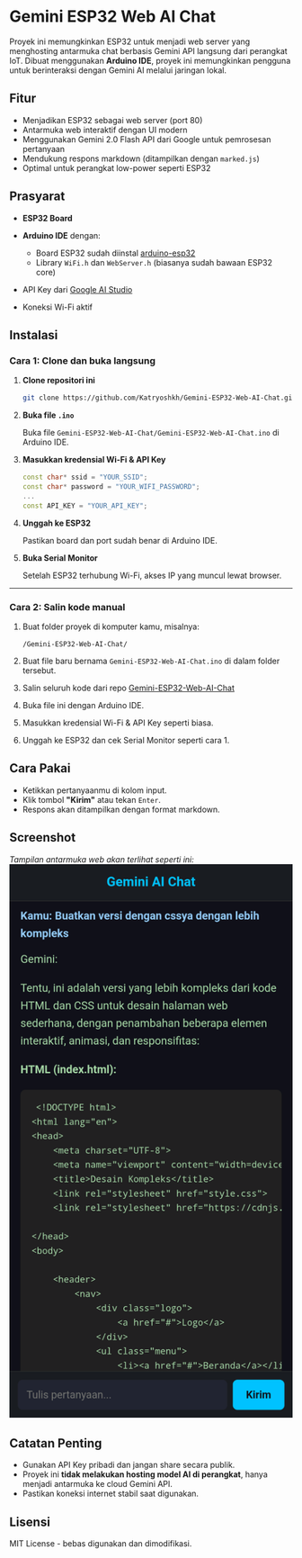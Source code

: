 # Gemini ESP32 Web AI Chat

Proyek ini memungkinkan ESP32 untuk menjadi web server yang menghosting antarmuka chat berbasis Gemini API langsung dari perangkat IoT. Dibuat menggunakan **Arduino IDE**, proyek ini memungkinkan pengguna untuk berinteraksi dengan Gemini AI melalui jaringan lokal.

## Fitur

* Menjadikan ESP32 sebagai web server (port 80)
* Antarmuka web interaktif dengan UI modern
* Menggunakan Gemini 2.0 Flash API dari Google untuk pemrosesan pertanyaan
* Mendukung respons markdown (ditampilkan dengan `marked.js`)
* Optimal untuk perangkat low-power seperti ESP32

## Prasyarat

* **ESP32 Board**
* **Arduino IDE** dengan:

  * Board ESP32 sudah diinstal [arduino-esp32](https://raw.githubusercontent.com/espressif/arduino-esp32/gh-pages/package_esp32_index.json)
  * Library `WiFi.h` dan `WebServer.h` (biasanya sudah bawaan ESP32 core)
* API Key dari [Google AI Studio](https://aistudio.google.com)
* Koneksi Wi-Fi aktif

## Instalasi

### Cara 1: Clone dan buka langsung

1. **Clone repositori ini**

   ```bash
   git clone https://github.com/Katryoshkh/Gemini-ESP32-Web-AI-Chat.git
   ```

2. **Buka file `.ino`**

   Buka file `Gemini-ESP32-Web-AI-Chat/Gemini-ESP32-Web-AI-Chat.ino` di Arduino IDE.

3. **Masukkan kredensial Wi-Fi & API Key**

   ```cpp
   const char* ssid = "YOUR_SSID";
   const char* password = "YOUR_WIFI_PASSWORD";
   ...
   const API_KEY = "YOUR_API_KEY";
   ```

4. **Unggah ke ESP32**

   Pastikan board dan port sudah benar di Arduino IDE.

5. **Buka Serial Monitor**

   Setelah ESP32 terhubung Wi-Fi, akses IP yang muncul lewat browser.

---

### Cara 2: Salin kode manual

1. Buat folder proyek di komputer kamu, misalnya:

   ```
   /Gemini-ESP32-Web-AI-Chat/
   ```

2. Buat file baru bernama `Gemini-ESP32-Web-AI-Chat.ino` di dalam folder tersebut.

3. Salin seluruh kode dari repo [Gemini-ESP32-Web-AI-Chat](https://github.com/Katryoshkh/Gemini-ESP32-Web-AI-Chat/blob/main/Gemini-ESP32-Web-AI-Chat/Gemini-ESP32-Web-AI-Chat.ino)

4. Buka file ini dengan Arduino IDE.

5. Masukkan kredensial Wi-Fi & API Key seperti biasa.

6. Unggah ke ESP32 dan cek Serial Monitor seperti cara 1.

## Cara Pakai

* Ketikkan pertanyaanmu di kolom input.
* Klik tombol **"Kirim"** atau tekan `Enter`.
* Respons akan ditampilkan dengan format markdown.

## Screenshot

*Tampilan antarmuka web akan terlihat seperti ini:*
![preview](docs/screenshot.png)

## Catatan Penting

* Gunakan API Key pribadi dan jangan share secara publik.
* Proyek ini **tidak melakukan hosting model AI di perangkat**, hanya menjadi antarmuka ke cloud Gemini API.
* Pastikan koneksi internet stabil saat digunakan.

## Lisensi

MIT License - bebas digunakan dan dimodifikasi.

